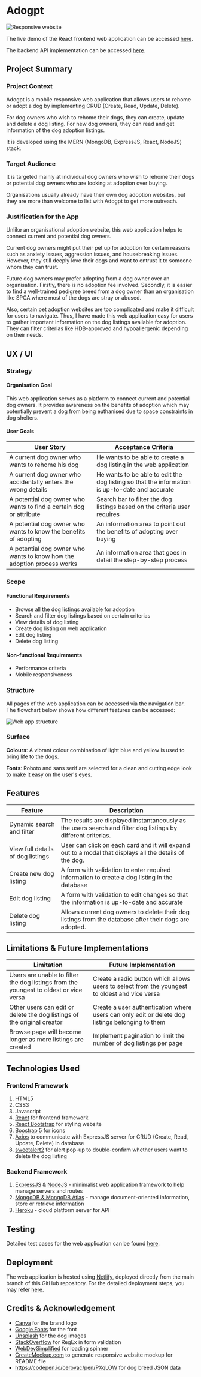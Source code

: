 # Adogpt

![Responsive website](https://github.com/jarednjk/dog-adoption-tgc18-react/blob/main/src/img_readme/responsive_website.png)

The live demo of the React frontend web application can be accessed [here](https://adogpt.netlify.app/).

The backend API implementation can be accessed [here](https://github.com/jarednjk/dog-adoption-tgc18-express).

## Project Summary

### Project Context

Adogpt is a mobile responsive web application that allows users to rehome or adopt a dog by implementing CRUD (Create, Read, Update, Delete).

For dog owners who wish to rehome their dogs, they can create, update and delete a dog listing. For new dog owners, they can read and get information of the dog adoption listings.

It is developed using the MERN (MongoDB, ExpressJS, React, NodeJS) stack.

### Target Audience

It is targeted mainly at individual dog owners who wish to rehome their dogs or potential dog owners who are looking at adoption over buying.

Organisations usually already have their own dog adoption websites, but they are more than welcome to list with Adogpt to get more outreach.

### Justification for the App

Unlike an organisational adoption website, this web application helps to connect current and potential dog owners.

Current dog owners might put their pet up for adoption for certain reasons such as anxiety issues, aggression issues, and housebreaking issues. However, they still deeply love their dogs and want to entrust it to someone whom they can trust.

Future dog owners may prefer adopting from a dog owner over an organisation. Firstly, there is no adoption fee involved. Secondly, it is easier to find a well-trained pedigree breed from a dog owner than an organisation like SPCA where most of the dogs are stray or abused.

Also, certain pet adoption websites are too complicated and make it difficult for users to navigate. Thus, I have made this web application easy for users to gather important information on the dog listings available for adoption. They can filter criterias like HDB-approved and hypoallergenic depending on their needs.

## UX / UI

### Strategy

#### Organisation Goal

This web application serves as a platform to connect current and potential dog owners. It provides awareness on the benefits of adoption which may potentially prevent a dog from being euthanised due to space constraints in dog shelters.

#### User Goals

| User Story | Acceptance Criteria |
| ----------- | ----------- |
| A current dog owner who wants to rehome his dog | He wants to be able to create a dog listing in the web application |
| A current dog owner who accidentally enters the wrong details | He wants to be able to edit the dog listing so that the information is up-to-date and accurate |
| A potential dog owner who wants to find a certain dog or attribute | Search bar to filter the dog listings based on the criteria user requires |
| A potential dog owner who wants to know the benefits of adopting | An information area to point out the benefits of adopting over buying |
| A potential dog owner who wants to know how the adoption process works | An information area that goes in detail the step-by-step process |

### Scope

#### Functional Requirements

- Browse all the dog listings available for adoption
- Search and filter dog listings based on certain criterias
- View details of dog listing
- Create dog listing on web application
- Edit dog listing
- Delete dog listing

#### Non-functional Requirements

- Performance criteria
- Mobile responsiveness

### Structure

All pages of the web application can be accessed via the navigation bar. The flowchart below shows how different features can be accessed:

![Web app structure](https://github.com/jarednjk/dog-adoption-tgc18-react/blob/main/src/img_readme/app_structure.png)

### Surface

**Colours**: A vibrant colour combination of light blue and yellow is used to bring life to the dogs.

**Fonts**: Roboto and sans serif are selected for a clean and cutting edge look to make it easy on the user's eyes.

## Features

| Feature | Description |
| ----------- | ----------- |
| Dynamic search and filter | The results are displayed instantaneously as the users search and filter dog listings by different criterias. |
| View full details of dog listings | User can click on each card and it will expand out to a modal that displays all the details of the dog. |
| Create new dog listing | A form with validation to enter required information to create a dog listing in the database |
| Edit dog listing | A form with validation to edit changes so that the information is up-to-date and accurate   |
| Delete dog listing | Allows current dog owners to delete their dog listings from the database after their dogs are adopted. |

## Limitations & Future Implementations

| Limitation | Future Implementation |
| ----------- | ----------- |
| Users are unable to filter the dog listings from the youngest to oldest or vice versa | Create a radio button which allows users to select from the youngest to oldest and vice versa |
| Other users can edit or delete the dog listings of the original creator | Create a user authentication where users can only edit or delete dog listings belonging to them |
| Browse page will become longer as more listings are created | Implement pagination to limit the number of dog listings per page |

## Technologies Used

### Frontend Framework

1. HTML5
2. CSS3
3. Javascript
4. [React](https://reactjs.org/) for frontend framework
5. [React Bootstrap](https://react-bootstrap.github.io/) for styling website
6. [Boostrap 5](https://getbootstrap.com/) for icons
7. [Axios](https://github.com/axios/axios) to communicate with ExpressJS server for CRUD (Create, Read, Update, Delete) in database
8. [sweetalert2](https://sweetalert2.github.io/) for alert pop-up to double-confirm whether users want to delete the dog listing

### Backend Framework

1. [ExpressJS](https://expressjs.com/) & [NodeJS](https://nodejs.org/en/) - minimalist web application framework to help manage servers and routes
2. [MongoDB & MongoDB Atlas](https://www.mongodb.com/) - manage document-oriented information, store or retrieve information
3. [Heroku](https://id.heroku.com/login) - cloud platform server for API

## Testing

Detailed test cases for the web application can be found [here](https://github.com/jarednjk/dog-adoption-tgc18-react/blob/main/src/img_readme/adogpt_test_case.pdf).

## Deployment

The web application is hosted using [Netlify](https://www.netlify.com/), deployed directly from the main branch of this GitHub repository. For the detailed deployment steps, you may refer [here](https://www.netlify.com/blog/2016/09/29/a-step-by-step-guide-deploying-on-netlify/).

## Credits & Acknowledgement

- [Canva](https://www.canva.com/) for the brand logo
- [Google Fonts](https://fonts.google.com/) for the font
- [Unsplash](https://unsplash.com/) for the dog images
- [StackOverflow](https://stackoverflow.com/) for RegEx in form validation
- [WebDevSimplified](https://www.youtube.com/watch?v=Gx35fMhDPWs) for loading spinner
- [CreateMockup.com](https://www.createmockup.com/generate/) to generate responsive website mockup for README file
- https://codepen.io/cerovac/pen/PXqLOW for dog breed JSON data